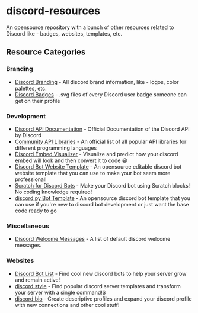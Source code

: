 # discord-resources
An opensource repository with a bunch of other resources related to Discord like - badges, websites, templates, etc.

## Resource Categories

### Branding
- [Discord Branding](https://discord.com/branding) - All discord brand information, like - logos, color palettes, etc.
- [Discord Badges](https://github.com/TrustedMercury/discord-resources/tree/master/Discord%20Badges) - .svg files of every Discord user badge someone can get on their profile

### Development
- [Discord API Documentation](https://discord.com/developers/docs/intro) - Official Documentation of the Discord API by Discord
- [Community API Libraries](https://discord.com/developers/docs/topics/community-resources) - An official list of all popular API libraries for different programming languages
- [Discord Embed Visualizer](https://leovoel.github.io/embed-visualizer) - Visualize and predict how your discord embed will look and then convert it to code 😀
- [Discord Bot Website Template](https://github.com/TrustedMercury/discord-bot-website-template) - An opensource editable discord bot website template that you can use to make your bot seem more professional!
- [Scratch for Discord Bots](https://github.com/Androz2091/scratch-for-discord) - Make your Discord bot using Scratch blocks! No coding knowledge required!
- [discord.py Bot Template](https://github.com/devspace-discord/discordpy-bot-template) - An opensource discord bot template that you can use if you're new to discord bot development or just want the base code ready to go

### Miscellaneous
- [Discord Welcome Messages](https://github.com/TrustedMercury/discord-resources/blob/master/Miscellaneous/Discord%20Welcome%20Messages.txt) - A list of default discord welcome messages.

### Websites
- [Discord Bot List](https://top.gg) - Find cool new discord bots to help your server grow and remain active!
- [discord.style](https://discord.style) - Find popular discord server templates and transform your server with a single command!S
- [discord.bio](https://discord.bio) - Create descriptive profiles and expand your discord profile with new connections and other cool stuff!
